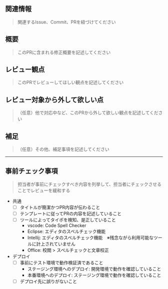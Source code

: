 ## 関連情報
> 関連するIssue、Commit、PRを紐づけてください

## 概要
> このPRに含まれる修正概要を記述してください

## レビュー観点
> このPRでレビューしてほしい観点を記述してください

## レビュー対象から外して欲しい点
> （任意）他で対応中など、このPRから外して欲しい観点を記述してください

## 補足
> （任意）その他、補足事項を記述してください

---
## 事前チェック事項
> 担当者が事前にチェックすべき内容を列挙して、担当者にチェックさせることでレビューを緩和する
* 共通
  * [ ] タイトルが簡潔かつPR内容が伝わること
  * [ ] テンプレートに従ってPRの内容を記述していること
  * [ ] ツールによってタイポを検知、是正していること
    * vscode: Code Spell Checker
    * Eclipse: エディタのスペルチェック機能
    * Intellij: エディタのスペルチェック機能　※残念ながら利用可能なツールに計上されていません
    * Office: 校閲 > スペルチェックと文章校正
* デプロイ
  * [ ] 事前にテスト環境で動作検証済であること
    * ステージング環境へのデプロイ: 開発環境で動作を確認していること
    * 本番環境へのデプロイ: ステージング環境で動作を確認していること
  * [ ] デプロイ先に誤りがないこと